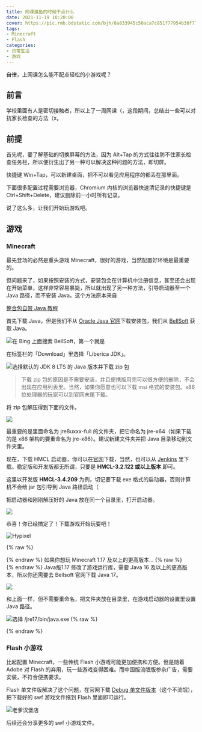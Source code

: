 ```yaml
---
title: 网课摸鱼的时候干点什么
date: 2021-11-19 10:20:00
cover: https://pic.rmb.bdstatic.com/bjh/8a833945c50aca7c851f77954b38f77f.png
tags:
- Minecraft
- Flash
categories:
- 日常生活
- 游戏
---
```

~~自律~~，上网课怎么能不配点轻松的小游戏呢？
<!--more-->

## 前言

学校里面有人是密切接触者，所以上了一周网课（，这段期间，总结出一些可以对抗家长检查的方法（x。

## 前提

首先呢，要了解基础的切换屏幕的方法，因为 Alt+Tap 的方式往往防不住家长检查任务栏，所以便衍生出了另一种可以解决这种问题的方法，即切屏。

快捷键 Win+Tap，可以新建桌面，把不可以看见应用程序的都丢在那里面。

下面很多配置过程需要浏览器，Chromium 内核的浏览器快速清记录的快捷键是 Ctrl+Shift+Delete，建议删除前一小时所有记录。

说了这么多，让我们开始玩游戏吧。

## 游戏

### Minecraft

最先登场的必然是重头游戏 Minecraft，很好的游戏，当然配置好环境是最重要的。

但问题来了，如果按照安装的方式，安装包会在计算机中注册信息，甚至还会出现在开始菜单，这样非常容易暴毙，所以就出现了另一种方法，引导启动器至一个 Java 路径，而不安装 Java。这个方法原本来自

<script type="text/javascript">
 
window.onload=function(){
		var LinkCards=document.getElementsByClassName('LinkCard');
		if(LinkCards.length != 0){
		var LinkCard=LinkCards[0];
		var link=LinkCard.href;
		var title=LinkCard.innerText;
		LinkCard.innerHTML="<style type=text/css>.LinkCard,.LinkCard:hover{text-decoration:none;border:none!important;color:inherit!important}.LinkCard{position:relative;display:block;margin:1em auto;width:390px;box-sizing:border-box;border-radius:12px;max-width:100%;overflow:hidden;color:inherit;text-decoration:none}.ztext{word-break:break-word;line-height:1.6}.LinkCard-backdrop{position:absolute;top:0;left:0;right:0;bottom:0;background-repeat:no-repeat;-webkit-filter:blur(20px);filter:blur(20px);background-size:cover;background-position:center}.LinkCard,.LinkCard:hover{text-decoration:none;border:none!important;color:inherit!important}.LinkCard-content{position:relative;display:flex;align-items:center;justify-content:space-between;padding:12px;border-radius:inherit;background-color:rgba(246,246,246,0.88)}.LinkCard-text{overflow:hidden}.LinkCard-title{display:-webkit-box;-webkit-line-clamp:2;overflow:hidden;text-overflow:ellipsis;max-height:calc(16px * 1.25 * 2);font-size:16px;font-weight:500;line-height:1.25;color:#1a1a1a}.LinkCard-meta{display:flex;margin-top:4px;font-size:14px;line-height:20px;color:#999;white-space:nowrap}.LinkCard-imageCell{margin-left:8px;border-radius:6px}.LinkCard-image{display:block;width:60px;height:auto;border-radius:inherit}</style><span class=LinkCard-backdrop style=background-image:url(https://zhstatic.zhihu.com/assets/zhihu/editor/zhihu-card-default.svg)></span><span class=LinkCard-content><span class=LinkCard-text><span class=LinkCard-title>"+title+"</span><span class=LinkCard-meta><span style=display:inline-flex;align-items:center>​<svg class="+"'Zi Zi--InsertLink'"+" fill=currentColor viewBox="+"'0 0 24 24'"+" width=17 height=17><path d="+"'M6.77 17.23c-.905-.904-.94-2.333-.08-3.193l3.059-3.06-1.192-1.19-3.059 3.058c-1.489 1.489-1.427 3.954.138 5.519s4.03 1.627 5.519.138l3.059-3.059-1.192-1.192-3.059 3.06c-.86.86-2.289.824-3.193-.08zm3.016-8.673l1.192 1.192 3.059-3.06c.86-.86 2.289-.824 3.193.08.905.905.94 2.334.08 3.194l-3.059 3.06 1.192 1.19 3.059-3.058c1.489-1.489 1.427-3.954-.138-5.519s-4.03-1.627-5.519-.138L9.786 8.557zm-1.023 6.68c.33.33.863.343 1.177.029l5.34-5.34c.314-.314.3-.846-.03-1.176-.33-.33-.862-.344-1.176-.03l-5.34 5.34c-.314.314-.3.846.03 1.177z'"+" fill-rule=evenodd></path></svg></span>"+link+"</span></span><span class=LinkCard-imageCell><img class=LinkCard-image alt=图标 src=https://pic.rmb.bdstatic.com/bjh/33e4f1bb77c6e346b19a4003fd7762da.png></span></span>";

		for (var i = LinkCards.length - 1; i >= 1; i--) {
		LinkCard=LinkCards[i];
		title=LinkCard.innerText;
		link=LinkCard.href;
		LinkCard.innerHTML="<span class=LinkCard-backdrop style=background-image:url(https://zhstatic.zhihu.com/assets/zhihu/editor/zhihu-card-default.svg)></span><span class=LinkCard-content><span class=LinkCard-text><span class=LinkCard-title>"+title+"</span><span class=LinkCard-meta><span style=display:inline-flex;align-items:center>​<svg class="+"'Zi Zi--InsertLink'"+" fill=currentColor viewBox="+"'0 0 24 24'"+" width=17 height=17><path d="+"'M6.77 17.23c-.905-.904-.94-2.333-.08-3.193l3.059-3.06-1.192-1.19-3.059 3.058c-1.489 1.489-1.427 3.954.138 5.519s4.03 1.627 5.519.138l3.059-3.059-1.192-1.192-3.059 3.06c-.86.86-2.289.824-3.193-.08zm3.016-8.673l1.192 1.192 3.059-3.06c.86-.86 2.289-.824 3.193.08.905.905.94 2.334.08 3.194l-3.059 3.06 1.192 1.19 3.059-3.058c1.489-1.489 1.427-3.954-.138-5.519s-4.03-1.627-5.519-.138L9.786 8.557zm-1.023 6.68c.33.33.863.343 1.177.029l5.34-5.34c.314-.314.3-.846-.03-1.176-.33-.33-.862-.344-1.176-.03l-5.34 5.34c-.314.314-.3.846.03 1.177z'"+" fill-rule=evenodd></path></svg></span>"+link+"</span></span><span class=LinkCard-imageCell><img class=LinkCard-image alt=图标 src=https://www.littleqiu.net/images/Avatar.png></span></span>";
		}
	}
}
</script>
<a href="https://www.huangyuhui.net/index.php/2019/01/27/83/" class="LinkCard">整合包自带 Java 教程</a>

首先下载 Java，但是我们不从 [Oracle Java 官网](https://java.com/zh-CN/)下载安装包，我们从 [BellSoft]() 获取 Java。

![在 Bing 上面搜索 BellSoft，第一个就是](https://pic.rmb.bdstatic.com/bjh/c3e530d7256ac736543cbec97d4b2e03.png)

在标签栏的「Download」里选择「Liberica JDK」。

![选择默认的 JDK 8 LTS 的 Java 版本并下载 zip 包](https://pic.rmb.bdstatic.com/bjh/8535341cd716625230e1ee2da45e7d0f.png)

> 下载 zip 包的原因是不需要安装，并且便携版用完可以很方便的删除，不会出现在应用列表里。当然，如果你愿意也可以下载 msi 格式的安装包。x86 位处理器的玩家可以到官网末尾下载。

将 zip 包解压得到下面的文件。

![](https://pic.rmb.bdstatic.com/bjh/9e16374b5cb8c6f6ed99196989e7e3e9.png)

最重要的是里面命名为 jre8uxxx-full 的文件夹，把它命名为 jre-x64（如果下载的是 x86 架构的要重命名为 jre-x86）。建议新建文件夹并把 Java 目录移动到文件夹里。

现在，下载 HMCL 启动器，你可以在[官网](http://hmcl.huangyuhui.net/download/)下载，当然，也可以从 [Jenkins](http://ci.huangyuhui.net/) 里下载。稳定版和开发版都无所谓，只要是 **HMCL-3.2.122 或以上版本** 即可。

这里以开发版 **HMCL-3.4.209** 为例，切记要下载 exe 格式的启动器，否则计算机不会给 jar 包引导到 Java 路径启动（

把启动器和刚刚解压好的 Java 放在同一个目录里，打开启动器。

![](https://pic.rmb.bdstatic.com/bjh/72e06b64983df60d88e61f8f5420d390.png)

恭喜！你已经搞定了！下载游戏开始玩耍吧！

![Hypixel](https://pic.rmb.bdstatic.com/bjh/f716c19be4e03ada8b7a3bf5c8d08ff1.png)

{% raw %}<article class="message is-danger"><div class="message-header">{% endraw %}
如果你想玩 Minecraft 1.17 及以上的更高版本...
{% raw %}</div><div class="message-body">{% endraw %}
Java版1.17 修改了游戏运行库，需要 Java 16 及以上的更高版本，所以你还需要去 Bellsoft 官网下载 Java 17。

![](https://pic.rmb.bdstatic.com/bjh/f2e9a9f8f01a527fa3b2214db66f91aa.png)

和上面一样，但不需要重命名，把文件夹放在目录里，在游戏启动器的设置里设置 Java 路径。

![选择 /jre17/bin/java.exe](https://pic.rmb.bdstatic.com/bjh/d34df42cbe27d8f34ac196462a20e1a6.png)
{% raw %}</div></article>{% endraw %}

### Flash 小游戏

比起配置 Minecraft，一些传统 Flash 小游戏可能更加便携和方便。但是随着 Adobe 对 Flash 的弃用，玩一些游戏变得困难。而中国版流氓版参杂广告，需要安装，不符合便携要求。

Flash 单文件版解决了这个问题，在官网下载 [Debug 单文件版本](https://www.flash.cn/cdm/latest/flashplayer_sa.exe)（这个不流氓），把下载好的 swf 游戏文件拖到 Flash 里面即可运行。

![老爹汉堡店](https://pic.rmb.bdstatic.com/bjh/ccd3764417bb35f2a751e0cf98b31d51.png)

后续还会分享更多的 swf 小游戏文件。
